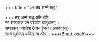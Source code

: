 +++
title = "०१ तद् अग्ने चक्षुः"

+++
तद् अग्ने चक्षुः प्रति धेहि  
रेभे शफारुजं येन पश्यसि यातुधानम् ।  
अथर्ववज् ज्योतिषा दैव्येन [भत्त्। अथर्वव(ज्)  
सत्यं धूर्वन्तम् अचितं न्य् ओष ॥ +++(Bhatt. oṣaḥ)+++